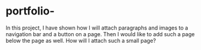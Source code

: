 # portfolio-
 In this project, I have shown how I will attach paragraphs and images to a navigation bar and a button on a page. Then I would like to add such a page below the page as well. How will I attach such a small page?
